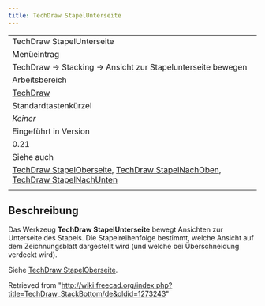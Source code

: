 ```yaml
---
title: TechDraw StapelUnterseite
---
```

|  |
| --- |
| TechDraw StapelUnterseite |
| Menüeintrag |
| TechDraw → Stacking → Ansicht zur Stapelunterseite bewegen |
| Arbeitsbereich |
| [TechDraw](/TechDraw_Workbench/de "TechDraw Workbench/de") |
| Standardtastenkürzel |
| *Keiner* |
| Eingeführt in Version |
| 0.21 |
| Siehe auch |
| [TechDraw StapelOberseite](/TechDraw_StackTop/de "TechDraw StackTop/de"), [TechDraw StapelNachOben](/TechDraw_StackUp/de "TechDraw StackUp/de"), [TechDraw StapelNachUnten](/TechDraw_StackDown/de "TechDraw StackDown/de") |
|  |

## Beschreibung

Das Werkzeug **TechDraw StapelUnterseite** bewegt Ansichten zur Unterseite des Stapels. Die Stapelreihenfolge bestimmt, welche Ansicht auf dem Zeichnungsblatt dargestellt wird (und welche bei Überschneidung verdeckt wird).

Siehe [TechDraw StapelOberseite](/TechDraw_StackTop/de "TechDraw StackTop/de").

Retrieved from "<http://wiki.freecad.org/index.php?title=TechDraw_StackBottom/de&oldid=1273243>"